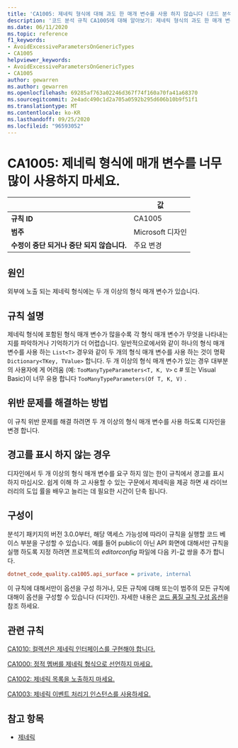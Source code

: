```yaml
---
title: 'CA1005: 제네릭 형식에 대해 과도 한 매개 변수를 사용 하지 않습니다 (코드 분석).'
description: '코드 분석 규칙 CA1005에 대해 알아보기: 제네릭 형식의 과도 한 매개 변수 방지'
ms.date: 06/11/2020
ms.topic: reference
f1_keywords:
- AvoidExcessiveParametersOnGenericTypes
- CA1005
helpviewer_keywords:
- AvoidExcessiveParametersOnGenericTypes
- CA1005
author: gewarren
ms.author: gewarren
ms.openlocfilehash: 69285af763a02246d367f74f160a70fa41a68370
ms.sourcegitcommit: 2e4adc490c1d2a705a0592b295d606b10b9f51f1
ms.translationtype: MT
ms.contentlocale: ko-KR
ms.lasthandoff: 09/25/2020
ms.locfileid: "96593052"
---
```

# <a name="ca1005-avoid-excessive-parameters-on-generic-types"></a>CA1005: 제네릭 형식에 매개 변수를 너무 많이 사용하지 마세요.

| | 값 |
|-|-|
| **규칙 ID** |CA1005|
| **범주** |Microsoft 디자인|
| **수정이 중단 되거나 중단 되지 않습니다.** |주요 변경|

## <a name="cause"></a>원인

외부에 노출 되는 제네릭 형식에는 두 개 이상의 형식 매개 변수가 있습니다.

## <a name="rule-description"></a>규칙 설명

제네릭 형식에 포함된 형식 매개 변수가 많을수록 각 형식 매개 변수가 무엇을 나타내는지를 파악하거나 기억하기가 더 어렵습니다. 일반적으로에서와 같이 하나의 형식 매개 변수를 사용 하는 `List<T>` 경우와 같이 두 개의 형식 매개 변수를 사용 하는 것이 명확 `Dictionary<TKey, TValue>` 합니다. 두 개 이상의 형식 매개 변수가 있는 경우 대부분의 사용자에 게 어려움 (예: `TooManyTypeParameters<T, K, V>` c # 또는 Visual Basic)이 너무 유용 합니다 `TooManyTypeParameters(Of T, K, V)` .

## <a name="how-to-fix-violations"></a>위반 문제를 해결하는 방법

이 규칙 위반 문제를 해결 하려면 두 개 이상의 형식 매개 변수를 사용 하도록 디자인을 변경 합니다.

## <a name="when-to-suppress-warnings"></a>경고를 표시 하지 않는 경우

디자인에서 두 개 이상의 형식 매개 변수를 요구 하지 않는 한이 규칙에서 경고를 표시 하지 마십시오. 쉽게 이해 하 고 사용할 수 있는 구문에서 제네릭을 제공 하면 새 라이브러리의 도입 률을 배우고 늘리는 데 필요한 시간이 단축 됩니다.

## <a name="configurability"></a>구성이

분석기 패키지의 버전 3.0.0부터, 해당 액세스 가능성에 따라이 규칙을 실행할 코드 베이스 부분을 구성할 수 있습니다. 예를 들어 public이 아닌 API 화면에 대해서만 규칙을 실행 하도록 지정 하려면 프로젝트의 *editorconfig* 파일에 다음 키-값 쌍을 추가 합니다.

```ini
dotnet_code_quality.ca1005.api_surface = private, internal
```

이 규칙에 대해서만이 옵션을 구성 하거나, 모든 규칙에 대해 또는이 범주의 모든 규칙에 대해이 옵션을 구성할 수 있습니다 (디자인). 자세한 내용은 [코드 품질 규칙 구성 옵션](../code-quality-rule-options.md)을 참조 하세요.

## <a name="related-rules"></a>관련 규칙

[CA1010: 컬렉션은 제네릭 인터페이스를 구현해야 합니다.](ca1010.md)

[CA1000: 정적 멤버를 제네릭 형식으로 선언하지 마세요.](ca1000.md)

[CA1002: 제네릭 목록을 노출하지 마세요.](ca1002.md)

[CA1003: 제네릭 이벤트 처리기 인스턴스를 사용하세요.](ca1003.md)

## <a name="see-also"></a>참고 항목

- [제네릭](../../../csharp/programming-guide/generics/index.md)

